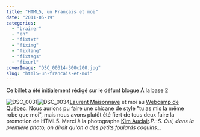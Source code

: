 ```yaml
---
title: "HTML5, un Français et moi"
date: "2011-05-19"
categories: 
  - "brainer"
  - "en"
  - "fixtxt"
  - "fiximg"
  - "fixlang"
  - "fixtags"
  - "fixurl"
coverImage: "DSC_00314-300x200.jpg"
slug: "html5-un-francais-et-moi"
---
```


Ce billet a été initialement rédigé sur le défunt blogue À la base 2

![](images/DSC_00314-300x200.jpg "DSC_0031")![](images/DSC_0034-300x200.jpg "DSC_0034")[Laurent Maisonnave](https://zelaurent.com/) et moi au [Webcamp de Québec](https://ca.eventbrite.com/event/1460870503). Nous aurions pu faire une chicane de style "tu as mis la même robe que moi", mais nous avons plutôt été fiert de tous deux faire la promotion de HTML5. Merci à la photographe [Kim Auclair](https://kimauclair.ca/blog/)._P.-S. Oui, dans la première photo, on dirait qu'on a des petits foulards coquins..._
